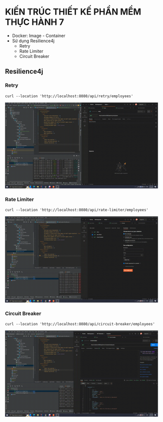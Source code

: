 # KIẾN TRÚC THIẾT KẾ PHẦN MỀM THỰC HÀNH 7
* Docker: Image - Container
* Sử dụng Resilience4j
  * Retry
  * Rate Limiter
  * Circuit Breaker
## Resilience4j
### Retry
```
curl --location 'http://localhost:8080/api/retry/employees'
```
![Retry](https://raw.githubusercontent.com/Minhquanzz1002/KTTKPM_TH7/main/demo/retry.gif)
### Rate Limiter
```
curl --location 'http://localhost:8080/api/rate-limiter/employees'
```
![Rate Limiter](https://raw.githubusercontent.com/Minhquanzz1002/KTTKPM_TH7/main/demo/rate-limiter.gif)
### Circuit Breaker
```
curl --location 'http://localhost:8080/api/circuit-breaker/employees'
```
![Circuit Breaker](https://raw.githubusercontent.com/Minhquanzz1002/KTTKPM_TH7/main/demo/circuit-breaker.gif)
